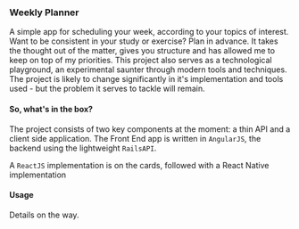 ### Weekly Planner

A simple app for scheduling your week, according to your topics of interest. Want to be consistent in your study or exercise? Plan in advance. It takes the thought out of the matter, gives you structure and has allowed me to keep on top of my priorities. This project also serves as a technological playground, an experimental saunter through modern tools and techniques. The project is likely to change significantly in it's implementation and tools used - but the problem it serves to tackle will remain.

#### So, what's in the box?

The project consists of two key components at the moment: a thin API and a client side application.
The Front End app is written in `AngularJS`, the backend using the lightweight `RailsAPI`.

A `ReactJS` implementation is on the cards, followed with a React Native implementation

#### Usage

Details on the way.
